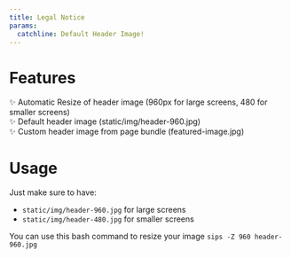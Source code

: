```yaml
---
title: Legal Notice
params:
  catchline: Default Header Image!
---
```


# Features

✨ Automatic Resize of header image (960px for large screens, 480 for smaller screens)  
✨ Default header image (static/img/header-960.jpg)  
✨ Custom header image from page bundle (featured-image.jpg)  

# Usage 

Just make sure to have:

- `static/img/header-960.jpg` for large screens
- `static/img/header-480.jpg` for smaller screens

You can use this bash command to resize your image `sips -Z 960 header-960.jpg`